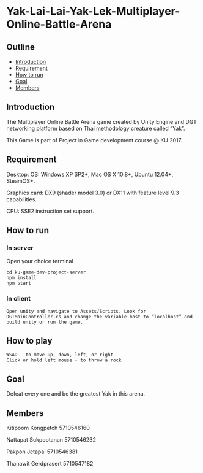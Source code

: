 # Yak-Lai-Lai-Yak-Lek-Multiplayer-Online-Battle-Arena

## Outline
* [Introduction](#introduction)
* [Requirement](#requirement)
* [How to run](#how-to-run)
* [Goal](#goal)
* [Members](#members)

## Introduction

The Multiplayer Online Battle Arena game created by Unity Engine and DGT networking platform based on Thai methodology creature called “Yak”.

This Game is part of Project in Game development course @ KU 2017.


## Requirement 
Desktop:
OS: Windows XP SP2+, Mac OS X 10.8+, Ubuntu 12.04+, SteamOS+.

Graphics card: DX9 (shader model 3.0) or DX11 with feature level 9.3 capabilities.

CPU: SSE2 instruction set support.

## How to run

### In server 

Open your choice terminal

```
cd ku-game-dev-project-server
npm install
npm start
```
### In client 
	Open unity and navigate to Assets/Scripts. Look for DGTMainController.cs and change the variable host to “localhost” and build unity or run the game.

## How to play
    WSAD - to move up, down, left, or right
    Click or hold left mouse - to throw a rock

## Goal
Defeat every one and be the greatest Yak in this arena.

## Members 
Kitipoom    Kongpetch       5710546160

Nattapat    Sukpootanan     5710546232

Pakpon      Jetapai         5710546381

Thanawit    Gerdprasert     5710547182
